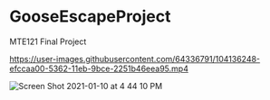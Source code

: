 # GooseEscapeProject
MTE121 Final Project

https://user-images.githubusercontent.com/64336791/104136248-efccaa00-5362-11eb-9bce-2251b46eea95.mp4

![Screen Shot 2021-01-10 at 4 44 10 PM](https://user-images.githubusercontent.com/64336791/104136277-1db1ee80-5363-11eb-8676-1850956f8ba6.png)
